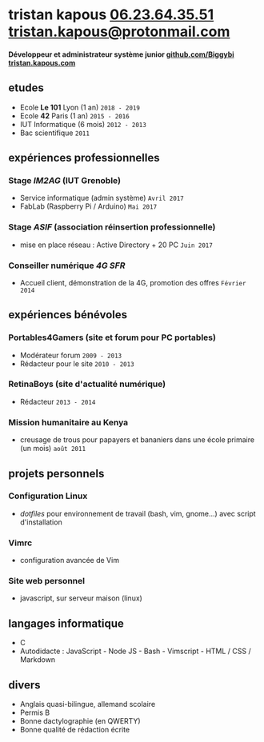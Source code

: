 # tristan kapous [06.23.64.35.51]() <tristan.kapous@protonmail.com>
#### Développeur et administrateur système junior [github.com/Biggybi](www.github.com/Biggybi) [tristan.kapous.com](www.tristan.kapous.com)

## etudes
- Ecole **Le 101** Lyon	(1 an)				`2018 - 2019`
- Ecole **42** Paris (1 an)				`2015 - 2016`
- IUT Informatique 	(6 mois)				`2012 - 2013`
- Bac scientifique							`2011`

## expériences professionnelles
### Stage *IM2AG* (IUT Grenoble)
- Service informatique (admin système) `Avril 2017`
- FabLab (Raspberry Pi / Arduino) `Mai 2017`

### Stage *ASIF* (association réinsertion professionnelle)
- mise en place réseau : Active Directory + 20 PC	`Juin 2017`

### Conseiller numérique *4G SFR*
- Accueil client, démonstration de la 4G, promotion des offres	`Février 2014`

## expériences bénévoles

### Portables4Gamers (site et forum pour PC portables)
- Modérateur forum `2009 - 2013`
- Rédacteur pour le site `2010 - 2013`

### RetinaBoys (site d'actualité numérique)
- Rédacteur `2013 - 2014`

### Mission humanitaire au Kenya
- creusage de trous pour papayers et bananiers dans une école primaire (un mois) `août 2011`

## projets personnels
### Configuration Linux
- *dotfiles* pour environnement de travail (bash, vim, gnome...) avec script d'installation

### **Vimrc**
- configuration avancée de Vim

### **Site web personnel**
- javascript, sur serveur maison (linux)

## langages informatique
- C
- Autodidacte : JavaScript - Node JS - Bash - Vimscript - HTML / CSS / Markdown

## divers
- Anglais quasi-bilingue, allemand scolaire
- Permis B
- Bonne dactylographie (en QWERTY)
- Bonne qualité de rédaction écrite
